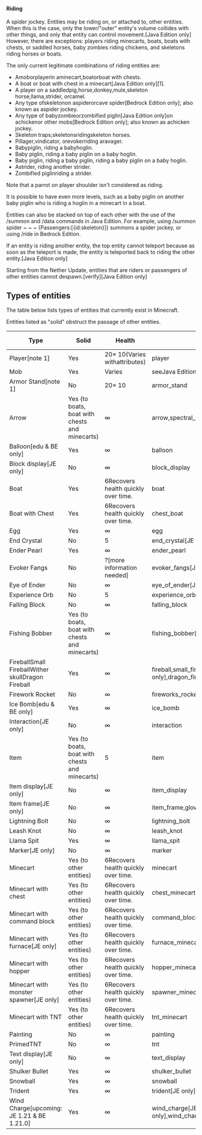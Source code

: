#### Riding
A spider jockey.
Entities may be riding on, or attached to, other entities. When this is the case, only the lower/"outer" entity's volume collides with other things, and only that entity can control movement.‌[Java Edition  only] However, there are exceptions: players riding minecarts, boats, boats with chests, or saddled horses, baby zombies riding chickens, and skeletons riding horses or boats.

The only current legitimate combinations of riding entities are:

- Amoborplayerin aminecart,boatorboat with chests.
- A boat or boat with chest in a minecart‌[Java Edition  only][1].
- A player on a saddledpig,horse,donkey,mule,skeleton horse,llama,strider, orcamel.
- Any type ofskeletonon aspiderorcave spider‌[Bedrock Edition  only]; also known as aspider jockey.
- Any type of babyzombieorzombified piglin‌[Java Edition  only]on achickenor other mobs‌[Bedrock Edition  only]; also known as achicken jockey.
- Skeleton traps;skeletonsridingskeleton horses.
- Pillager,vindicator, orevokerriding aravager.
- Babypiglin, riding a babyhoglin.
- Baby piglin, riding a baby piglin on a baby hoglin.
- Baby piglin, riding a baby piglin, riding a baby piglin on a baby hoglin.
- Astrider, riding another strider.
- Zombified piglinriding a strider.

Note that a parrot on player shoulder isn't considered as riding.

It is possible to have even more levels, such as a baby piglin on another baby piglin who is riding a hoglin in a minecart in a boat.

Entities can also be stacked on top of each other with the use of the /summon and /data commands in Java Edition. For example, using /summon spider ~ ~ ~ {Passengers:[{id:skeleton}]} summons a spider jockey, or using /ride in Bedrock Edition.

If an entity is riding another entity, the top entity cannot teleport because as soon as the teleport is made, the entity is teleported back to riding the other entity.‌[Java Edition  only]

Starting from the Nether Update, entities that are riders or passengers of other entities cannot despawn.[verify]‌[Java Edition  only]

## Types of entities
The table below lists types of entities that currently exist in Minecraft. 

Entities listed as "solid" obstruct the passage of other entities. 


| Type                                              | Solid                                          | Health                              | Resource location                                                                      | Living entity |
|---------------------------------------------------|------------------------------------------------|-------------------------------------|----------------------------------------------------------------------------------------|---------------|
| Player[note 1]                                    | Yes                                            | 20× 10(Varies withattributes)       | player                                                                                 | Yes           |
| Mob                                               | Yes                                            | Varies                              | seeJava Edition data values § Entities                                                 | Yes           |
| Armor Stand[note 1]                               | No                                             | 20× 10                              | armor_stand                                                                            | Yes           |
| Arrow                                             | Yes (to boats, boat with chests and minecarts) | ∞                                   | arrow,spectral_arrow‌[JE  only]                                                        | No            |
| Balloon‌[edu & BE  only]                          | Yes                                            | ∞                                   | balloon                                                                                | No            |
| Block display‌[JE  only]                          | No                                             | ∞                                   | block_display                                                                          | No            |
| Boat                                              | Yes                                            | 6Recovers health quickly over time. | boat                                                                                   | No            |
| Boat with Chest                                   | Yes                                            | 6Recovers health quickly over time. | chest_boat                                                                             | No            |
| Egg                                               | Yes                                            | ∞                                   | egg                                                                                    | No            |
| End Crystal                                       | No                                             | 5                                   | end_crystal‌[JE  only],ender_crystal‌[BE  only]                                        | No            |
| Ender Pearl                                       | Yes                                            | ∞                                   | ender_pearl                                                                            | No            |
| Evoker Fangs                                      | No                                             | ?[more information needed]          | evoker_fangs‌[JE  only],evocation_fang‌[BE  only]                                      | No            |
| Eye of Ender                                      | No                                             | ∞                                   | eye_of_ender‌[JE  only],eye_of_ender_signal‌[BE  only]                                 | No            |
| Experience Orb                                    | No                                             | 5                                   | experience_orb‌[JE  only],xp_orb‌[BE  only]                                            | No            |
| Falling Block                                     | No                                             | ∞                                   | falling_block                                                                          | No            |
| Fishing Bobber                                    | Yes (to boats, boat with chests and minecarts) | ∞                                   | fishing_bobber‌[JE  only],fishing_hook‌[BE  only]                                      | No            |
| FireballSmall FireballWither skullDragon Fireball | Yes                                            | ∞                                   | fireball,small_fireball,wither_skull,wither_skull_dangerous‌[BE  only],dragon_fireball | No            |
| Firework Rocket                                   | No                                             | ∞                                   | fireworks_rocket                                                                       | No            |
| Ice Bomb‌[edu & BE  only]                         | Yes                                            | ∞                                   | ice_bomb                                                                               | No            |
| Interaction‌[JE  only]                            | No                                             | ∞                                   | interaction                                                                            | No            |
| Item                                              | Yes (to boats, boat with chests and minecarts) | 5                                   | item                                                                                   | No            |
| Item display‌[JE  only]                           | No                                             | ∞                                   | item_display                                                                           | No            |
| Item frame‌[JE  only]                             | No                                             | ∞                                   | item_frame,glow_item_frame                                                             | No            |
| Lightning Bolt                                    | No                                             | ∞                                   | lightning_bolt                                                                         | No            |
| Leash Knot                                        | No                                             | ∞                                   | leash_knot                                                                             | No            |
| Llama Spit                                        | Yes                                            | ∞                                   | llama_spit                                                                             | No            |
| Marker‌[JE  only]                                 | No                                             | ∞                                   | marker                                                                                 | No            |
| Minecart                                          | Yes (to other entities)                        | 6Recovers health quickly over time. | minecart                                                                               | No            |
| Minecart with chest                               | Yes (to other entities)                        | 6Recovers health quickly over time. | chest_minecart                                                                         | No            |
| Minecart with command block                       | Yes (to other entities)                        | 6Recovers health quickly over time. | command_block_minecart                                                                 | No            |
| Minecart with furnace‌[JE  only]                  | Yes (to other entities)                        | 6Recovers health quickly over time. | furnace_minecart                                                                       | No            |
| Minecart with hopper                              | Yes (to other entities)                        | 6Recovers health quickly over time. | hopper_minecart                                                                        | No            |
| Minecart with monster spawner‌[JE  only]          | Yes (to other entities)                        | 6Recovers health quickly over time. | spawner_minecart                                                                       | No            |
| Minecart with TNT                                 | Yes (to other entities)                        | 6Recovers health quickly over time. | tnt_minecart                                                                           | No            |
| Painting                                          | No                                             | ∞                                   | painting                                                                               | No            |
| PrimedTNT                                         | No                                             | ∞                                   | tnt                                                                                    | No            |
| Text display‌[JE  only]                           | No                                             | ∞                                   | text_display                                                                           | No            |
| Shulker Bullet                                    | Yes                                            | ∞                                   | shulker_bullet                                                                         | No            |
| Snowball                                          | Yes                                            | ∞                                   | snowball                                                                               | No            |
| Trident                                           | Yes                                            | ∞                                   | trident‌[JE  only],thrown_trident‌[BE  only]                                           | No            |
| Wind Charge‌[upcoming: JE 1.21 & BE 1.21.0]       | Yes                                            | ∞                                   | wind_charge‌[JE  only],breeze_wind_charge‌[JE  only],wind_charge_projectile‌[BE  only] | No            |

